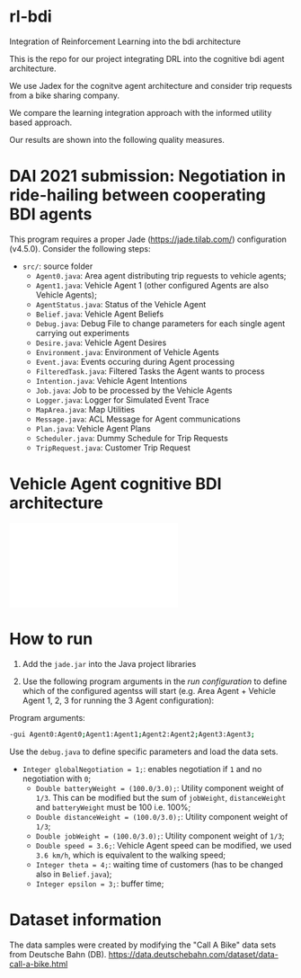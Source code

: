 # rl-bdi
Integration of Reinforcement Learning into the bdi architecture


This is the repo for our project integrating DRL into the cognitive bdi agent architecture.

We use Jadex for the cognitve agent architecture and consider trip requests from a bike sharing company. 

We compare the learning integration approach with the informed utility based approach. 

Our results are shown into the following quality measures.




# DAI 2021 submission: Negotiation in ride-hailing between cooperating BDI agents

This program requires a proper Jade (https://jade.tilab.com/) configuration (v4.5.0). Consider the following steps: 

- `src/`: source folder 
  - `Agent0.java`: Area agent distributing trip reguests to vehicle agents;
  - `Agent1.java`: Vehicle Agent 1 (other configured Agents are also Vehicle Agents);
  - `AgentStatus.java`: Status of the Vehicle Agent
  - `Belief.java`: Vehicle Agent Beliefs
  - `Debug.java`: Debug File to change parameters for each single agent carrying out experiments
  - `Desire.java`: Vehicle Agent Desires
  - `Environment.java`: Environment of Vehicle Agents
  - `Event.java`: Events occuring during Agent processing
  - `FilteredTask.java`: Filtered Tasks the Agent wants to process
  - `Intention.java`: Vehicle Agent Intentions
  - `Job.java`: Job to be processed by the Vehicle Agents
  - `Logger.java`: Logger for Simulated Event Trace
  - `MapArea.java`: Map Utilities
  - `Message.java`: ACL Message for Agent communications
  - `Plan.java`: Vehicle Agent Plans
  - `Scheduler.java`: Dummy Schedule for Trip Requests
  - `TripRequest.java`: Customer Trip Request 


# Vehicle Agent cognitive BDI architecture 

![BDI architecture](TrikeAgent_abstract.pdf)


# How to run

1. Add the `jade.jar` into the  Java project libraries

2. Use the following program arguments in the *run configuration* to define which of the configured agentss will start (e.g. Area Agent + Vehicle Agent 1, 2, 3 for running the 3 Agent configuration):

Program arguments:
```bash
-gui Agent0:Agent0;Agent1:Agent1;Agent2:Agent2;Agent3:Agent3;
```
Use the `debug.java` to define specific parameters and load the data sets.


  - `Integer globalNegotiation = 1;`: enables negotiation if `1` and no negotiation with `0`;
	- `Double batteryWeight = (100.0/3.0);`: Utility component weight of `1/3`. This can be modified but the sum of `jobWeight`, `distanceWeight` and `batteryWeight` must be 100 i.e. 100%;
	- `Double distanceWeight = (100.0/3.0);`: Utility component weight of `1/3`;
	- `Double jobWeight = (100.0/3.0);`: Utility component weight of `1/3`;
	- `Double speed = 3.6;`: Vehicle Agent speed can be modified, we used `3.6 km/h`, which is equivalent to the walking speed;
	- `Integer theta = 4;`: waiting time of customers (has to be changed also in `Belief.java`);
	- `Integer epsilon = 3;`: buffer time;


# Dataset information

The data samples were created by modifying the "Call A Bike" data sets from Deutsche Bahn (DB).
https://data.deutschebahn.com/dataset/data-call-a-bike.html 










